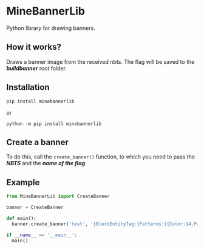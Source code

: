 # MineBannerLib

Python library for drawing banners.

## How it works?

Draws a banner image from the received nbts. The flag will be saved to the _**buildbanner**_ root folder.

## Installation

```
pip install minebannerlib
```

or

```
python -m pip install minebannerlib
```

## Create a banner

To do this, call the `create_banner()` function, to which you need to pass the _**NBTS**_ and the _**name of the flag**_

## Example

```python
from MineBannerLib import CreateBanner

banner = CreateBanner

def main():
  banner.create_banner('test', '{BlockEntityTag:{Patterns:[{Color:14,Pattern:"cre"},{Color:4,Pattern:"sku"}]}}')

if __name__ == '__main__':
  main()
```
